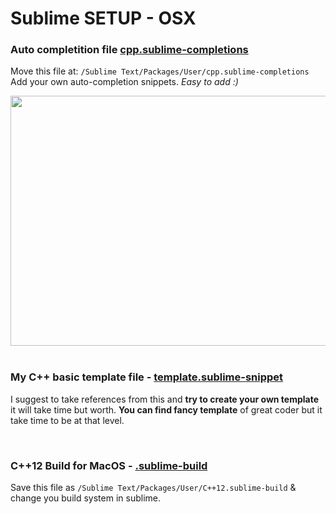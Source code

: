  # Sublime SETUP - OSX

### Auto completition file [cpp.sublime-completions](https://github.com/akhilsharmaa/Competitive-Programming-SETUP/blob/main/cpp.sublime-completions)
Move this file at: ```/Sublime Text/Packages/User/cpp.sublime-completions``` Add your own auto-completion snippets. *Easy to add :)*


<div align="center">
  <img src="https://user-images.githubusercontent.com/74103314/211152845-5c4f82d9-d044-4f76-80a1-f276cb7aad65.gif" width="700" height="400"/>
</div>

<br>

### My C++ basic template file - [template.sublime-snippet](https://github.com/akhilsharmaa/Competitive-Programming-SETUP/blob/main/akhilsharmaa.sublime-snippet)
 I suggest to take references from this and **try to create your own template** it will take time but worth.
    **You can find fancy template** of great coder but it take time to be at that level.

<br>

### C++12 Build for MacOS - [.sublime-build](https://github.com/akhilsharmaa/Competitive-Programming-SETUP/blob/main/C%2B%2B12-Build2.sublime-build)
Save this file as ```/Sublime Text/Packages/User/C++12.sublime-build``` & change you build system in sublime.
